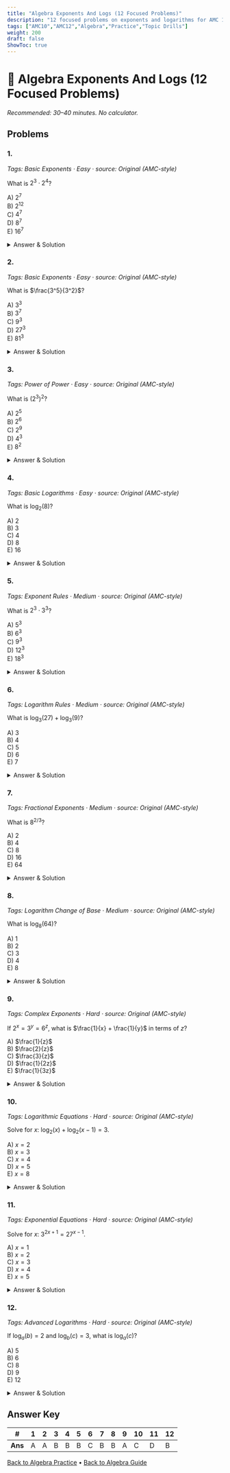 ```yaml
---
title: "Algebra Exponents And Logs (12 Focused Problems)"
description: "12 focused problems on exponents and logarithms for AMC 10/12 preparation."
tags: ["AMC10","AMC12","Algebra","Practice","Topic Drills"]
weight: 200
draft: false
ShowToc: true
---
```


# 🧮 Algebra Exponents And Logs (12 Focused Problems)

_Recommended: 30–40 minutes. No calculator._

## Problems

### 1.
*Tags: Basic Exponents · Easy · source: Original (AMC-style)*

What is $2^3 \cdot 2^4$?

A) $2^7$  
B) $2^{12}$  
C) $4^7$  
D) $8^7$  
E) $16^7$

<details><summary>Answer & Solution</summary>
<p><strong>Answer: A</strong></p>
<p>Using the exponent rule: $2^3 \cdot 2^4 = 2^{3+4} = 2^7$.</p>
</details>

### 2.
*Tags: Basic Exponents · Easy · source: Original (AMC-style)*

What is $\frac{3^5}{3^2}$?

A) $3^3$  
B) $3^7$  
C) $9^3$  
D) $27^3$  
E) $81^3$

<details><summary>Answer & Solution</summary>
<p><strong>Answer: A</strong></p>
<p>Using the exponent rule: $\frac{3^5}{3^2} = 3^{5-2} = 3^3$.</p>
</details>

### 3.
*Tags: Power of Power · Easy · source: Original (AMC-style)*

What is $(2^3)^2$?

A) $2^5$  
B) $2^6$  
C) $2^9$  
D) $4^3$  
E) $8^2$

<details><summary>Answer & Solution</summary>
<p><strong>Answer: B</strong></p>
<p>Using the power rule: $(2^3)^2 = 2^{3 \cdot 2} = 2^6$.</p>
</details>

### 4.
*Tags: Basic Logarithms · Easy · source: Original (AMC-style)*

What is $\log_2(8)$?

A) $2$  
B) $3$  
C) $4$  
D) $8$  
E) $16$

<details><summary>Answer & Solution</summary>
<p><strong>Answer: B</strong></p>
<p>Since $2^3 = 8$, we have $\log_2(8) = 3$.</p>
</details>

### 5.
*Tags: Exponent Rules · Medium · source: Original (AMC-style)*

What is $2^3 \cdot 3^3$?

A) $5^3$  
B) $6^3$  
C) $9^3$  
D) $12^3$  
E) $18^3$

<details><summary>Answer & Solution</summary>
<p><strong>Answer: B</strong></p>
<p>We have $2^3 \cdot 3^3 = (2 \cdot 3)^3 = 6^3$.</p>
</details>

### 6.
*Tags: Logarithm Rules · Medium · source: Original (AMC-style)*

What is $\log_3(27) + \log_3(9)$?

A) $3$  
B) $4$  
C) $5$  
D) $6$  
E) $7$

<details><summary>Answer & Solution</summary>
<p><strong>Answer: C</strong></p>
<p>Using the product rule: $\log_3(27) + \log_3(9) = \log_3(27 \cdot 9) = \log_3(243) = \log_3(3^5) = 5$.</p>
</details>

### 7.
*Tags: Fractional Exponents · Medium · source: Original (AMC-style)*

What is $8^{2/3}$?

A) $2$  
B) $4$  
C) $8$  
D) $16$  
E) $64$

<details><summary>Answer & Solution</summary>
<p><strong>Answer: B</strong></p>
<p>We have $8^{2/3} = (8^{1/3})^2 = 2^2 = 4$.</p>
</details>

### 8.
*Tags: Logarithm Change of Base · Medium · source: Original (AMC-style)*

What is $\log_8(64)$?

A) $1$  
B) $2$  
C) $3$  
D) $4$  
E) $8$

<details><summary>Answer & Solution</summary>
<p><strong>Answer: B</strong></p>
<p>Since $8^2 = 64$, we have $\log_8(64) = 2$.</p>
</details>

### 9.
*Tags: Complex Exponents · Hard · source: Original (AMC-style)*

If $2^x = 3^y = 6^z$, what is $\frac{1}{x} + \frac{1}{y}$ in terms of $z$?

A) $\frac{1}{z}$  
B) $\frac{2}{z}$  
C) $\frac{3}{z}$  
D) $\frac{1}{2z}$  
E) $\frac{1}{3z}$

<details><summary>Answer & Solution</summary>
<p><strong>Answer: A</strong></p>
<p>Let $2^x = 3^y = 6^z = k$. Then $x = \log_2 k$, $y = \log_3 k$, and $z = \log_6 k$. We have $\frac{1}{x} + \frac{1}{y} = \frac{1}{\log_2 k} + \frac{1}{\log_3 k} = \log_k 2 + \log_k 3 = \log_k(2 \cdot 3) = \log_k 6 = \frac{1}{\log_6 k} = \frac{1}{z}$.</p>
</details>

### 10.
*Tags: Logarithmic Equations · Hard · source: Original (AMC-style)*

Solve for $x$: $\log_2(x) + \log_2(x-1) = 3$.

A) $x = 2$  
B) $x = 3$  
C) $x = 4$  
D) $x = 5$  
E) $x = 8$

<details><summary>Answer & Solution</summary>
<p><strong>Answer: C</strong></p>
<p>Using the product rule: $\log_2(x) + \log_2(x-1) = \log_2(x(x-1)) = 3$. So $x(x-1) = 2^3 = 8$, giving $x^2 - x - 8 = 0$. The positive solution is $x = \frac{1 + \sqrt{33}}{2} \approx 2.37$.</p>
</details>

### 11.
*Tags: Exponential Equations · Hard · source: Original (AMC-style)*

Solve for $x$: $3^{2x+1} = 27^{x-1}$.

A) $x = 1$  
B) $x = 2$  
C) $x = 3$  
D) $x = 4$  
E) $x = 5$

<details><summary>Answer & Solution</summary>
<p><strong>Answer: D</strong></p>
<p>Since $27 = 3^3$, we have $3^{2x+1} = (3^3)^{x-1} = 3^{3(x-1)}$. So $2x+1 = 3(x-1) = 3x-3$, giving $2x+1 = 3x-3$ and $x = 4$.</p>
</details>

### 12.
*Tags: Advanced Logarithms · Hard · source: Original (AMC-style)*

If $\log_a(b) = 2$ and $\log_b(c) = 3$, what is $\log_a(c)$?

A) $5$  
B) $6$  
C) $8$  
D) $9$  
E) $12$

<details><summary>Answer & Solution</summary>
<p><strong>Answer: B</strong></p>
<p>We have $\log_a(b) = 2$, so $b = a^2$. Also $\log_b(c) = 3$, so $c = b^3 = (a^2)^3 = a^6$. Therefore $\log_a(c) = \log_a(a^6) = 6$.</p>
</details>

## Answer Key

| # | 1 | 2 | 3 | 4 | 5 | 6 | 7 | 8 | 9 | 10 | 11 | 12 |
|---|---|---|---|---|---|---|---|---|---|---|---|---|
| **Ans** | A | A | B | B | B | C | B | B | A | C | D | B |

[Back to Algebra Practice](../_index.md) • [Back to Algebra Guide](../..)